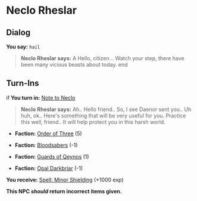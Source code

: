# Neclo Rheslar
## Dialog

**You say:** `hail`



>**Neclo Rheslar says:** A Hello, citizen... Watch your step, there have been many vicious beasts about today.
end

## Turn-Ins




if **You turn in:** [Note to Neclo](/item/18823)


>**Neclo Rheslar says:** Ah.. Hello friend.. So, I see Daenor sent you.. Uh huh, ok.. Here's something that will be very useful for you. Practice this well, friend.. It will help protect you in this harsh world.





* __Faction:__ [Order of Three](/faction/342) (5)


* __Faction:__ [Bloodsabers](/faction/221) (-1)


* __Faction:__ [Guards of Qeynos](/faction/262) (1)


* __Faction:__ [Opal Darkbriar](/faction/296) (-1)


 **You receive:**  [Spell: Minor Shielding](/item/15288) (+1000 exp)

**This NPC *should* return incorrect items given.**
